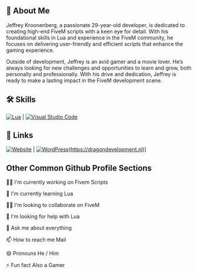 ## 🚀 About Me
Jeffrey Kroonenberg, a passionate 29-year-old developer, is dedicated to creating high-end FiveM scripts with a keen eye for detail. With his foundational skills in Lua and experience in the FiveM community, he focuses on delivering user-friendly and efficient scripts that enhance the gaming experience.

Outside of development, Jeffrey is an avid gamer and a  movie lover. He’s always looking for new challenges and opportunities to learn and grow, both personally and professionally. With his drive and dedication, Jeffrey is ready to make a lasting impact in the FiveM development scene.


## 🛠 Skills
  [![Lua](https://img.shields.io/badge/Lua-%232C2D72.svg?logo=lua&logoColor=white)](#) | 	[![Visual Studio Code](https://custom-icon-badges.demolab.com/badge/Visual%20Studio%20Code-0078d7.svg?logo=vsc&logoColor=white)](#)
## 🔗 Links
[![Website](https://img.shields.io/website-up-down-green-red/http/NOTAWORKINGLINK.com.svg)](#) | [![WordPress](https://img.shields.io/badge/WordPress-%2321759B.svg?logo=wordpress&logoColor=white)](#)(https://dragondevelopment.nl)]


## Other Common Github Profile Sections
👩‍💻 I'm currently working on Fivem Scripts

🧠 I'm currently learning Lua

👯‍♀️ I'm looking to collaborate on FiveM

🤔 I'm looking for help with Lua

💬 Ask me about everything

📫 How to reach me Mail

😄 Pronouns He / Him

⚡️ Fun fact Also a Gamer


